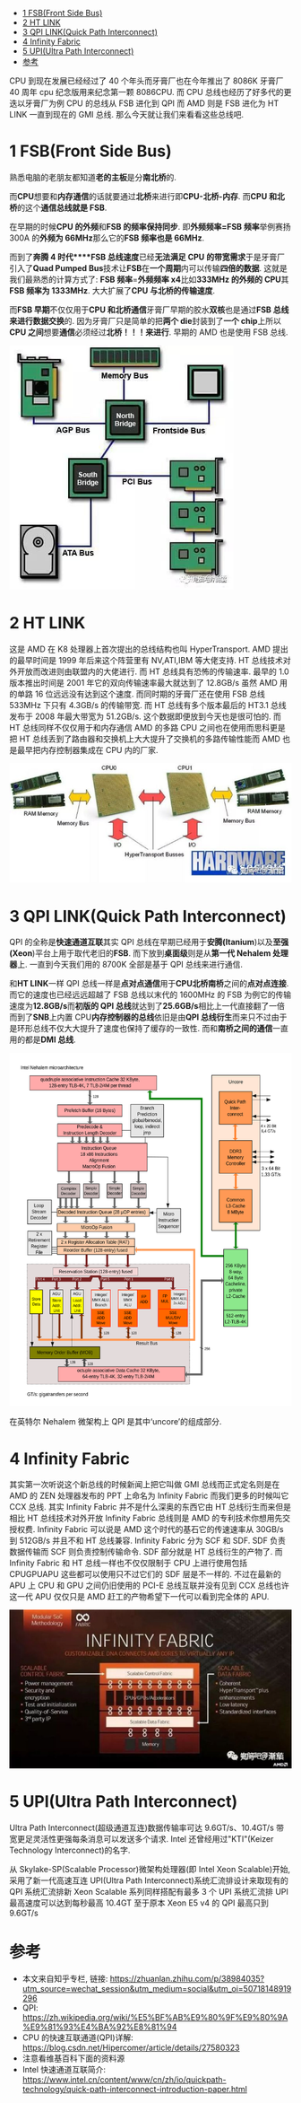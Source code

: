 
<!-- @import "[TOC]" {cmd="toc" depthFrom=1 depthTo=6 orderedList=false} -->

<!-- code_chunk_output -->

- [1 FSB(Front Side Bus)](#1-fsbfront-side-bus)
- [2 HT LINK](#2-ht-link)
- [3 QPI LINK(Quick Path Interconnect)](#3-qpi-linkquick-path-interconnect)
- [4 Infinity Fabric](#4-infinity-fabric)
- [5 UPI(Ultra Path Interconnect)](#5-upiultra-path-interconnect)
- [参考](#参考)

<!-- /code_chunk_output -->

CPU 到现在发展已经经过了 40 个年头而牙膏厂也在今年推出了 8086K 牙膏厂 40 周年 cpu 纪念版用来纪念第一颗 8086CPU. 而 CPU 总线也经历了好多代的更迭以牙膏厂为例 CPU 的总线从 FSB 进化到 QPI 而 AMD 则是 FSB 进化为 HT LINK 一直到现在的 GMI 总线. 那么今天就让我们来看看这些总线吧.

# 1 FSB(Front Side Bus)

熟悉电脑的老朋友都知道**老的主板**是分**南北桥**的.

而**CPU**想要和**内存通信**的话就要通过**北桥**来进行即**CPU\-北桥\-内存**. 而**CPU 和北桥**的这个**通信总线就是 FSB**.

在早期的时候**CPU 的外频**和**FSB 的频率保持同步**. 即**外频频率=FSB 频率**举例赛扬 300A 的**外频为 66MHz**那么它的**FSB 频率也是 66MHz**.

而到了**奔腾 4 时代****FSB 总线速度**已经**无法满足 CPU 的带宽需求**于是牙膏厂引入了**Quad Pumped Bus**技术让**FSB**在**一个周期**内可以传输**四倍的数据**. 这就是我们最熟悉的计算方式了: **FSB 频率**=**外频频率 x4**比如**333MHz 的外频的 CPU**其**FSB 频率为 1333MHz**. 大大扩展了**CPU 与北桥的传输速度**.

而**FSB 早期**不仅仅用于**CPU 和北桥通信**牙膏厂早期的胶水**双核**也是通过**FSB 总线来进行数据交换**的. 因为牙膏厂只是简单的把**两个 die**封装到了**一个 chip**上所以**CPU 之间**想要**通信**必须经过**北桥！！！来进行**. 早期的 AMD 也是使用 FSB 总线.

![](./images/2019-04-24-10-17-28.png)

# 2 HT LINK

这是 AMD 在 K8 处理器上首次提出的总线结构也叫 HyperTransport. AMD 提出的最早时间是 1999 年后来这个阵营里有 NV,ATI,IBM 等大佬支持. HT 总线技术对外开放而改进则由联盟内的大佬进行. 而 HT 总线具有恐怖的传输速率. 最早的 1.0 版本推出时间是 2001 年它的双向传输速率最大就达到了 12.8GB/s 虽然 AMD 用的单路 16 位远远没有达到这个速度. 而同时期的牙膏厂还在使用 FSB 总线 533MHz 下只有 4.3GB/s 的传输带宽. 而 HT 总线有多个版本最后的 HT3.1 总线发布于 2008 年最大带宽为 51.2GB/s. 这个数据即便放到今天也是很可怕的. 而 HT 总线同样不仅仅用于和内存通信 AMD 的多路 CPU 之间也在使用而思科更是把 HT 总线丢到了路由器和交换机上大大提升了交换机的多路传输性能而 AMD 也是最早把内存控制器集成在 CPU 内的厂家.

![](./images/2019-04-24-10-31-54.png)

# 3 QPI LINK(Quick Path Interconnect)

QPI 的全称是**快速通道互联**其实 QPI 总线在早期已经用于**安腾(Itanium**)以及**至强(Xeon**)平台上用于取代老旧的**FSB**. 而下放到**桌面级**则是从**第一代 Nehalem 处理器**上. 一直到今天我们用的 8700K 全部是基于 QPI 总线来进行通信.

和**HT LINK**一样 QPI 总线一样是**点对点通信**用于**CPU****北桥****南桥**之间的**点对点连接**. 而它的速度也已经远远超越了 FSB 总线以末代的 1600MHz 的 FSB 为例它的传输速度为**12.8GB/s**而**初版的 QPI 总线**就达到了**25.6GB/s**相比上一代直接翻了一倍而到了**SNB**上内置 CPU**内存控制器的总线**依旧是由**QPI 总线衍生**而来只不过由于是环形总线不仅大大提升了速度也保持了缓存的一致性. 而和**南桥之间的通信**一直用的都是**DMI 总线**.

![Intel_Nehalem_arch.svg](./images/Intel_Nehalem_arch.svg)

在英特尔 Nehalem 微架构上 QPI 是其中‘uncore’的组成部分.

# 4 Infinity Fabric

其实第一次听说这个新总线的时候新闻上把它叫做 GMI 总线而正式定名则是在 AMD 的 ZEN 处理器发布的 PPT 上命名为 Infinity Fabric 而我们更多的时候叫它 CCX 总线. 其实 Infinity Fabric 并不是什么深奥的东西它由 HT 总线衍生而来但是相比 HT 总线技术对外开放 Infinity Fabric 总线则是 AMD 的专利技术你想用先交授权费. Infinity Fabric 可以说是 AMD 这个时代的基石它的传速速率从 30GB/s 到 512GB/s 并且不和 HT 总线兼容. Infinity Fabric 分为 SCF 和 SDF. SDF 负责数据传输而 SCF 则负责控制传输命令. SDF 部分就是 HT 总线衍生的产物了. 而 Infinity Fabric 和 HT 总线一样也不仅仅限制于 CPU 上进行使用包括 CPUGPUAPU 这些都可以使用只不过它们的 SDF 层是不一样的. 不过在最新的 APU 上 CPU 和 GPU 之间仍旧使用的 PCI-E 总线互联并没有见到 CCX 总线也许这一代 APU 仅仅只是 AMD 赶工的产物希望下一代可以看到完全体的 APU.

![](./images/2019-04-24-11-04-10.png)

# 5 UPI(Ultra Path Interconnect)

Ultra Path Interconnect(超级通道互连)数据传输率可达 9.6GT/s、10.4GT/s 带宽更足灵活性更强每条消息可以发送多个请求. Intel 还曾经用过"KTI"(Keizer Technology Interconnect)的名字.

从 Skylake\-SP(Scalable Processor)微架构处理器(即 Intel Xeon Scalable)开始, 采用了新一代高速互连 UPI(Ultra Path Interconnect)系统汇流排设计来取现有的 QPI 系统汇流排新 Xeon Scalable 系列同样搭配有最多 3 个 UPI 系统汇流排 UPI 最高速度可以达到每秒最高 10.4GT 至于原本 Xeon E5 v4 的 QPI 最高只到 9.6GT/s

# 参考

- 本文来自知乎专栏, 链接: https://zhuanlan.zhihu.com/p/38984035?utm_source=wechat_session&utm_medium=social&utm_oi=50718148919296
- QPI: https://zh.wikipedia.org/wiki/%E5%BF%AB%E9%80%9F%E9%80%9A%E9%81%93%E4%BA%92%E8%81%94
- CPU 的快速互联通道(QPI)详解: https://blog.csdn.net/Hipercomer/article/details/27580323
- 注意看维基百科下面的资料源
- Intel 快速通道互联简介: https://www.intel.cn/content/www/cn/zh/io/quickpath-technology/quick-path-interconnect-introduction-paper.html